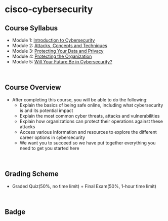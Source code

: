 # cisco-cybersecurity

## Course Syllabus
- Module 1: [Introduction to Cybersecurity](./1_Introduction_to_Cybersecurity.md)
- Module 2: [Attacks, Concepts and Techniques](./2_Attacks,_Concepts_and_Techniques.md)
- Module 3: [Protecting Your Data and Privacy](./3_Protecting_Your_Data_and_Privacy.md)
- Module 4: [Protecting the Organization](./4_Protecting_the_Organization.md)
- Module 5: [Will Your Future Be in Cybersecurity?](./5_Will_Your_Future_Be_in_Cybersecurity%3F.md)
<br>

## Course Overview
- After completing this course, you will be able to do the following:
    - Explain the basics of being safe online, including what cybersecurity is and its potential impact
    - Explain the most common cyber threats, attacks and vulnerabilities
    - Explain how organizations can protect their operations against these attacks
    - Access various information and resources to explore the different career options in cybersecurity
    - We want you to succeed so we have put together everything you need to get you started here
<br>

## Grading Scheme
- Graded Quiz(50%, no time limit) + Final Exam(50%, 1-hour time limit)
<br>

## Badge

<br>
